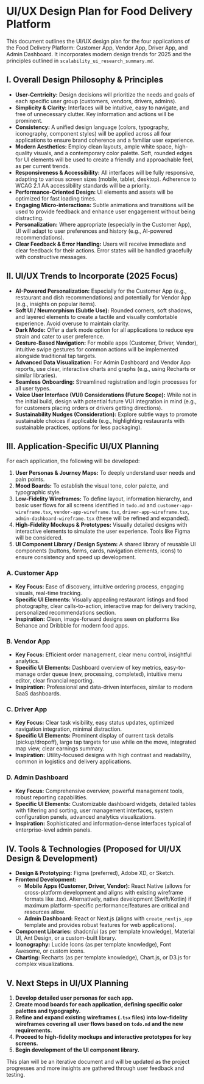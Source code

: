 # UI/UX Design Plan for Food Delivery Platform

This document outlines the UI/UX design plan for the four applications of the Food Delivery Platform: Customer App, Vendor App, Driver App, and Admin Dashboard. It incorporates modern design trends for 2025 and the principles outlined in `scalability_ui_research_summary.md`.

## I. Overall Design Philosophy & Principles

*   **User-Centricity:** Design decisions will prioritize the needs and goals of each specific user group (customers, vendors, drivers, admins).
*   **Simplicity & Clarity:** Interfaces will be intuitive, easy to navigate, and free of unnecessary clutter. Key information and actions will be prominent.
*   **Consistency:** A unified design language (colors, typography, iconography, component styles) will be applied across all four applications to ensure brand coherence and a familiar user experience.
*   **Modern Aesthetics:** Employ clean layouts, ample white space, high-quality visuals, and a contemporary color palette. Soft, rounded edges for UI elements will be used to create a friendly and approachable feel, as per current trends.
*   **Responsiveness & Accessibility:** All interfaces will be fully responsive, adapting to various screen sizes (mobile, tablet, desktop). Adherence to WCAG 2.1 AA accessibility standards will be a priority.
*   **Performance-Oriented Design:** UI elements and assets will be optimized for fast loading times.
*   **Engaging Micro-interactions:** Subtle animations and transitions will be used to provide feedback and enhance user engagement without being distracting.
*   **Personalization:** Where appropriate (especially in the Customer App), UI will adapt to user preferences and history (e.g., AI-powered recommendations).
*   **Clear Feedback & Error Handling:** Users will receive immediate and clear feedback for their actions. Error states will be handled gracefully with constructive messages.

## II. UI/UX Trends to Incorporate (2025 Focus)

*   **AI-Powered Personalization:** Especially for the Customer App (e.g., restaurant and dish recommendations) and potentially for Vendor App (e.g., insights on popular items).
*   **Soft UI / Neumorphism (Subtle Use):** Rounded corners, soft shadows, and layered elements to create a tactile and visually comfortable experience. Avoid overuse to maintain clarity.
*   **Dark Mode:** Offer a dark mode option for all applications to reduce eye strain and cater to user preference.
*   **Gesture-Based Navigation:** For mobile apps (Customer, Driver, Vendor), intuitive swipe gestures for common actions will be implemented alongside traditional tap targets.
*   **Advanced Data Visualization:** For Admin Dashboard and Vendor App reports, use clear, interactive charts and graphs (e.g., using Recharts or similar libraries).
*   **Seamless Onboarding:** Streamlined registration and login processes for all user types.
*   **Voice User Interface (VUI) Considerations (Future Scope):** While not in the initial build, design with potential future VUI integration in mind (e.g., for customers placing orders or drivers getting directions).
*   **Sustainability Nudges (Consideration):** Explore subtle ways to promote sustainable choices if applicable (e.g., highlighting restaurants with sustainable practices, options for less packaging).

## III. Application-Specific UI/UX Planning

For each application, the following will be developed:

1.  **User Personas & Journey Maps:** To deeply understand user needs and pain points.
2.  **Mood Boards:** To establish the visual tone, color palette, and typographic style.
3.  **Low-Fidelity Wireframes:** To define layout, information hierarchy, and basic user flows for all screens identified in `todo.md` and `customer-app-wireframe.tsx`, `vendor-app-wireframe.tsx`, `driver-app-wireframe.tsx`, `admin-dashboard-wireframe.tsx` (these will be refined and expanded).
4.  **High-Fidelity Mockups & Prototypes:** Visually detailed designs with interactive elements to simulate the user experience. Tools like Figma will be considered.
5.  **UI Component Library / Design System:** A shared library of reusable UI components (buttons, forms, cards, navigation elements, icons) to ensure consistency and speed up development.

### A. Customer App

*   **Key Focus:** Ease of discovery, intuitive ordering process, engaging visuals, real-time tracking.
*   **Specific UI Elements:** Visually appealing restaurant listings and food photography, clear calls-to-action, interactive map for delivery tracking, personalized recommendations section.
*   **Inspiration:** Clean, image-forward designs seen on platforms like Behance and Dribbble for modern food apps.

### B. Vendor App

*   **Key Focus:** Efficient order management, clear menu control, insightful analytics.
*   **Specific UI Elements:** Dashboard overview of key metrics, easy-to-manage order queue (new, processing, completed), intuitive menu editor, clear financial reporting.
*   **Inspiration:** Professional and data-driven interfaces, similar to modern SaaS dashboards.

### C. Driver App

*   **Key Focus:** Clear task visibility, easy status updates, optimized navigation integration, minimal distraction.
*   **Specific UI Elements:** Prominent display of current task details (pickup/dropoff), large tap targets for use while on the move, integrated map view, clear earnings summary.
*   **Inspiration:** Utility-focused designs with high contrast and readability, common in logistics and delivery applications.

### D. Admin Dashboard

*   **Key Focus:** Comprehensive overview, powerful management tools, robust reporting capabilities.
*   **Specific UI Elements:** Customizable dashboard widgets, detailed tables with filtering and sorting, user management interfaces, system configuration panels, advanced analytics visualizations.
*   **Inspiration:** Sophisticated and information-dense interfaces typical of enterprise-level admin panels.

## IV. Tools & Technologies (Proposed for UI/UX Design & Development)

*   **Design & Prototyping:** Figma (preferred), Adobe XD, or Sketch.
*   **Frontend Development:**
    *   **Mobile Apps (Customer, Driver, Vendor):** React Native (allows for cross-platform development and aligns with existing wireframe formats like .tsx). Alternatively, native development (Swift/Kotlin) if maximum platform-specific performance/features are critical and resources allow.
    *   **Admin Dashboard:** React or Next.js (aligns with `create_nextjs_app` template and provides robust features for web applications).
*   **Component Libraries:** shadcn/ui (as per template knowledge), Material UI, Ant Design, or a custom-built library.
*   **Iconography:** Lucide Icons (as per template knowledge), Font Awesome, or custom icons.
*   **Charting:** Recharts (as per template knowledge), Chart.js, or D3.js for complex visualizations.

## V. Next Steps in UI/UX Planning

1.  **Develop detailed user personas for each app.**
2.  **Create mood boards for each application, defining specific color palettes and typography.**
3.  **Refine and expand existing wireframes (`.tsx` files) into low-fidelity wireframes covering all user flows based on `todo.md` and the new requirements.**
4.  **Proceed to high-fidelity mockups and interactive prototypes for key screens.**
5.  **Begin development of the UI component library.**

This plan will be an iterative document and will be updated as the project progresses and more insights are gathered through user feedback and testing.

